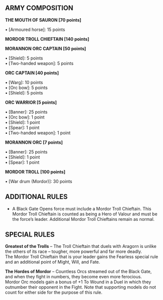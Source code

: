 ﻿## ARMY COMPOSITION

<div class="unitCard" markdown>

**THE MOUTH OF SAURON [70 points]**

• [Armoured horse]: 15 points  

**MORDOR TROLL CHIEFTAIN [140 points]**

**MORANNON ORC CAPTAIN [50 points]**

• [Shield]: 5 points  
• [Two-handed weapon]: 5 points  

**ORC CAPTAIN [40 points]**

• [Warg]: 10 points  
• [Orc bow]: 5 points  
• [Shield]: 5 points  

**ORC WARRIOR [5 points]**

• [Banner]: 25 points  
• [Orc bow]: 1 point  
• [Shield]: 1 point  
• [Spear]: 1 point  
• [Two-handed weapon]: 1 point  

**MORANNON ORC [7 points]**

• [Banner]: 25 points  
• [Shield]: 1 point  
• [Spear]: 1 point  

**MORDOR TROLL [100 points]**

• [War drum (Mordor)]: 30 points  

</div>

## ADDITIONAL RULES

- A Black Gate Opens force must include a Mordor Troll Chieftain. This Mordor Troll Chieftain is counted as being a Hero of Valour and must be the force’s leader. Additional Mordor Troll Chieftains remain as normal.

## SPECIAL RULES

**Greatest of the Trolls** – The Troll Chieftain that duels with Aragorn is unlike the others of its race – tougher, more powerful and far more deadly.  
The Mordor Troll Chieftain that is your leader gains the Fearless special rule and an additional point of Might, Will, and Fate.

**The Hordes of Mordor** – Countless Orcs streamed out of the Black Gate, and when they fight in numbers, they become even more ferocious.  
Mordor Orc models gain a bonus of +1 To Wound in a Duel in which they outnumber their opponent in the Fight. Note that supporting models do not count for either side for the purpose of this rule.

